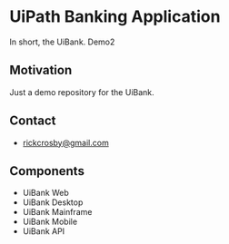 # UiPath Banking Application
In short, the UiBank.
Demo2

## Motivation
Just a demo repository for the UiBank.

## Contact

- rickcrosby@gmail.com

## Components

- UiBank Web
- UiBank Desktop
- UiBank Mainframe
- UiBank Mobile
- UiBank API
